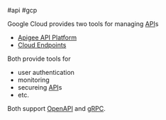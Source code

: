 #api #gcp

Google Cloud provides two tools for managing [API](/techstack/google/API.md)s
- [Apigee API Platform](/Apigee%20API%20Platform)
- [Cloud Endpoints](/Cloud%20Endpoints)

Both provide tools for
- user authentication
- monitoring
- secureing [API](/techstack/google/API.md)s
- etc.

Both support [OpenAPI](/OpenAPI) and [gRPC](/techstack/google/gRPC.md).